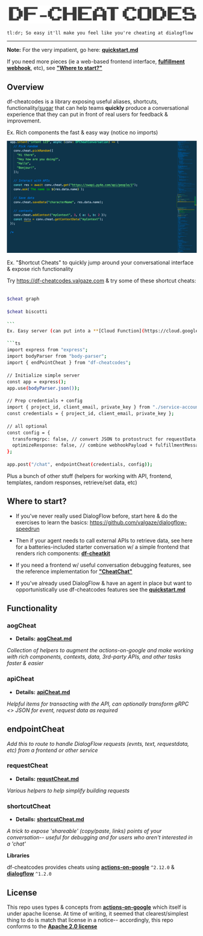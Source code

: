 ![df-cheats](https://raw.githubusercontent.com/valgaze/df-cheatcodes/master/docs/assets/df_cheatcodes.gif)

```
tl:dr; So easy it'll make you feel like you're cheating at dialogflow
```

---

**Note:** For the very impatient, go here: **[quickstart.md](./quickstart.md)**

If you need more pieces (ie a web-based frontend interface, **[fulfillment webhook](https://cloud.google.com/dialogflow/docs/fulfillment-overview)**, etc), see **["Where to start?"](#where-to-start)**

## Overview

df-cheatcodes is a library exposing useful aliases, shortcuts, functionality/[sugar](https://en.wikipedia.org/wiki/Syntactic_sugar) that can help teams **quickly** produce a conversational experience that they can put in front of real users for feedback & improvement.

Ex. Rich components the fast & easy way (notice no imports)

![richcomponens](./docs/assets/df-cheatcodes-action.gif)

Ex. "\$hortcut Cheats" to quickly jump around your conversational interface & expose rich functionality

Try https://df-cheatcodes.valgaze.com & try some of these shortcut cheats:

````sh

$cheat graph

$cheat biscotti

```
Ex. Easy server (can put into a **[Cloud Function](https://cloud.google.com/functions)**)

```ts
import express from "express";
import bodyParser from "body-parser";
import { endPointCheat } from "df-cheatcodes";

// Initialize simple server
const app = express();
app.use(bodyParser.json());

// Prep credentials + config
import { project_id, client_email, private_key } from "./service-account.json";
const credentials = { project_id, client_email, private_key };

// all optional
const config = {
  transformgrpc: false, // convert JSON to protostruct for requestData, event parameters, protostruct to JSON for responses
  optimizeResponse: false, // combine webhookPayload + fulfillmentMessages
};

app.post("/chat", endpointCheat(credentials, config));
````

Plus a bunch of other stuff (helpers for working with API, frontend, templates, random responses, retrieve/set data, etc)

## Where to start?

- If you've never really used DialogFlow before, start here & do the exercises to learn the basics: https://github.com/valgaze/dialogflow-speedrun

- Then if your agent needs to call external APIs to retrieve data, see here for a batteries-included starter conversation w/ a simple frontend that renders rich components: **[df-cheatkit](https://github.com/valgaze/df-cheatkit)**

- If you need a frontend w/ useful conversation debugging features, see the reference implementation for **["CheatChat"](https://github.com/valgaze/df-cheatchat)**

- If you've already used DialogFlow & have an agent in place but want to opportunistically use df-cheatcodes features see the **[quickstart.md](./quickstart.md)**

## Functionality

### aogCheat

- **Details:** **[aogCheat.md](./docs/aogCheat.md)**

_Collection of helpers to augment the actions-on-google and make working with rich components, contexts, data, 3rd-party APIs, and other tasks faster & easier_

### apiCheat

- **Details:** **[apiCheat.md](./docs/apiCheat.md)**

_Helpful items for transacting with the API, can optionally transform gRPC <> JSON for event, request data as required_

## endpointCheat

_Add this to route to handle DialogFlow requests (evnts, text, requestdata, etc) from a frontend or other service_

### requestCheat

- **Details:** **[requstCheat.md](./docs/requestCheat.md)**

_Various helpers to help simplify building requests_

### shortcutCheat

- **Details:** **[shortcutCheat.md](./docs/shortcutCheat.md)**

_A trick to expose 'shareable' (copy/paste, links) points of your conversation-- useful for debugging and for users who aren't interested in a 'chat'_

**Libraries**

df-cheatcodes provides cheats using **[actions-on-google](https://www.npmjs.com/package/actions-on-google)** `^2.12.0` & **[dialogflow](https://www.npmjs.com/package/@google-cloud/dialogflow)** `^1.2.0`

## License

This repo uses types & concepts from **[actions-on-google](https://github.com/actions-on-google/actions-on-google-nodejs)** which itself is under apache license. At time of writing, it seemed that clearest/simplest thing to do is match that license in a notice-- accordingly, this repo conforms to the **[Apache 2.0 license](LICENSE)**
